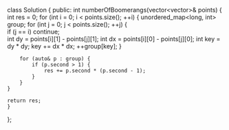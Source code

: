 
class Solution {
public:
 int numberOfBoomerangs(vector<vector<int>>& points) {
    int res = 0;
    for (int i = 0; i < points.size(); ++i) {
        unordered_map<long, int> group;
        for (int j = 0; j < points.size(); ++j) {            
            if (j == i) continue;            
            int dy = points[i][1] - points[j][1];
            int dx = points[i][0] - points[j][0];
            int key = dy * dy;
            key += dx * dx;
            ++group[key];
        }
        
        for (auto& p : group) {
            if (p.second > 1) {
                res += p.second * (p.second - 1);
            }
        }
    }
    
    return res;
    }
};